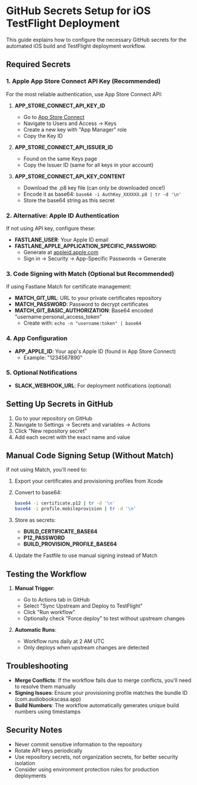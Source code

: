 # GitHub Secrets Setup for iOS TestFlight Deployment

This guide explains how to configure the necessary GitHub secrets for the automated iOS build and TestFlight deployment workflow.

## Required Secrets

### 1. Apple App Store Connect API Key (Recommended)

For the most reliable authentication, use App Store Connect API:

1. **APP_STORE_CONNECT_API_KEY_ID**
   - Go to [App Store Connect](https://appstoreconnect.apple.com)
   - Navigate to Users and Access → Keys
   - Create a new key with "App Manager" role
   - Copy the Key ID

2. **APP_STORE_CONNECT_API_ISSUER_ID**
   - Found on the same Keys page
   - Copy the Issuer ID (same for all keys in your account)

3. **APP_STORE_CONNECT_API_KEY_CONTENT**
   - Download the .p8 key file (can only be downloaded once!)
   - Encode it as base64: `base64 -i AuthKey_XXXXXX.p8 | tr -d '\n'`
   - Store the base64 string as this secret

### 2. Alternative: Apple ID Authentication

If not using API key, configure these:

- **FASTLANE_USER**: Your Apple ID email
- **FASTLANE_APPLE_APPLICATION_SPECIFIC_PASSWORD**: 
  - Generate at [appleid.apple.com](https://appleid.apple.com)
  - Sign in → Security → App-Specific Passwords → Generate

### 3. Code Signing with Match (Optional but Recommended)

If using Fastlane Match for certificate management:

- **MATCH_GIT_URL**: URL to your private certificates repository
- **MATCH_PASSWORD**: Password to decrypt certificates
- **MATCH_GIT_BASIC_AUTHORIZATION**: Base64 encoded "username:personal_access_token"
  - Create with: `echo -n "username:token" | base64`

### 4. App Configuration

- **APP_APPLE_ID**: Your app's Apple ID (found in App Store Connect)
  - Example: "1234567890"

### 5. Optional Notifications

- **SLACK_WEBHOOK_URL**: For deployment notifications (optional)

## Setting Up Secrets in GitHub

1. Go to your repository on GitHub
2. Navigate to Settings → Secrets and variables → Actions
3. Click "New repository secret"
4. Add each secret with the exact name and value

## Manual Code Signing Setup (Without Match)

If not using Match, you'll need to:

1. Export your certificates and provisioning profiles from Xcode
2. Convert to base64:
   ```bash
   base64 -i certificate.p12 | tr -d '\n'
   base64 -i profile.mobileprovision | tr -d '\n'
   ```
3. Store as secrets:
   - **BUILD_CERTIFICATE_BASE64**
   - **P12_PASSWORD**
   - **BUILD_PROVISION_PROFILE_BASE64**

4. Update the Fastfile to use manual signing instead of Match

## Testing the Workflow

1. **Manual Trigger**:
   - Go to Actions tab in GitHub
   - Select "Sync Upstream and Deploy to TestFlight"
   - Click "Run workflow"
   - Optionally check "Force deploy" to test without upstream changes

2. **Automatic Runs**:
   - Workflow runs daily at 2 AM UTC
   - Only deploys when upstream changes are detected

## Troubleshooting

- **Merge Conflicts**: If the workflow fails due to merge conflicts, you'll need to resolve them manually
- **Signing Issues**: Ensure your provisioning profile matches the bundle ID (com.audiobookscasa.app)
- **Build Numbers**: The workflow automatically generates unique build numbers using timestamps

## Security Notes

- Never commit sensitive information to the repository
- Rotate API keys periodically
- Use repository secrets, not organization secrets, for better security isolation
- Consider using environment protection rules for production deployments